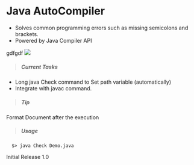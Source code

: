 # Java AutoCompiler

- Solves common programming errors such as missing semicolons and brackets.
- Powered by Java Compiler API

gdfgdf
![](ezgif_demo2.gif)

> ##### Current Tasks
  - Long java Check command to Set path variable (automatically)
  - Integrate with javac command.

> ##### Tip
Format Document after the execution

> ##### Usage

```console
  $> java Check Demo.java
```
Initial Release
1.0
